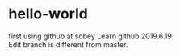 # hello-world
first using github at sobey
Learn github 2019.6.19  
Edit branch is different from master.
